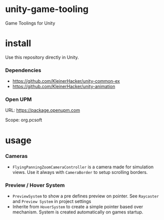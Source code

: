 # unity-game-tooling
Game Toolings for Unity

# install
Use this repository directly in Unity.

### Dependencies
* https://github.com/KleinerHacker/unity-common-ex
* https://github.com/KleinerHacker/unity-animation

### Open UPM
URL: https://package.openupm.com

Scope: org.pcsoft

# usage

### Cameras
* `FlyingPanningZoomCameraController` is a camera made for simulation views. 
Use it always with `CameraBorder` to setup scrolling borders.

### Preview / Hover System
* `PreviewSystem` to show a pre defines preview on pointer. See `Raycaster` and `Preview System` in project settings
* Inherite from `HoverSystem` to create a simple pointer based over mechanism. System is created automatically on games startup.
